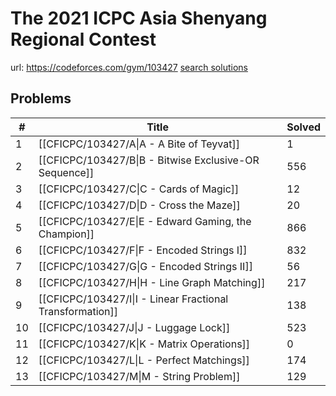# The 2021 ICPC Asia Shenyang Regional Contest

url: https://codeforces.com/gym/103427
[search solutions](https://www.google.com/search?q=Solution+OR+題解+The+2021+ICPC+Asia+Shenyang+Regional+Contest)

## Problems

| # | Title | Solved |
| --- | --- | --- |
|1|[[CFICPC/103427/A\|A - A Bite of Teyvat]]|1|
|2|[[CFICPC/103427/B\|B - Bitwise Exclusive-OR Sequence]]|556|
|3|[[CFICPC/103427/C\|C - Cards of Magic]]|12|
|4|[[CFICPC/103427/D\|D - Cross the Maze]]|20|
|5|[[CFICPC/103427/E\|E - Edward Gaming, the Champion]]|866|
|6|[[CFICPC/103427/F\|F - Encoded Strings I]]|832|
|7|[[CFICPC/103427/G\|G - Encoded Strings II]]|56|
|8|[[CFICPC/103427/H\|H - Line Graph Matching]]|217|
|9|[[CFICPC/103427/I\|I - Linear Fractional Transformation]]|138|
|10|[[CFICPC/103427/J\|J - Luggage Lock]]|523|
|11|[[CFICPC/103427/K\|K - Matrix Operations]]|0|
|12|[[CFICPC/103427/L\|L - Perfect Matchings]]|174|
|13|[[CFICPC/103427/M\|M - String Problem]]|129|
